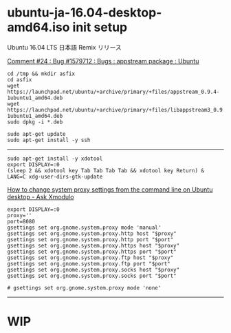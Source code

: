 # ubuntu-ja-16.04-desktop-amd64.iso init setup

Ubuntu 16.04 LTS 日本語 Remix リリース

[Comment \#24 : Bug \#1579712 : Bugs : appstream package : Ubuntu]( https://bugs.launchpad.net/ubuntu/+source/appstream/+bug/1579712/comments/24 )
```
cd /tmp && mkdir asfix
cd asfix
wget https://launchpad.net/ubuntu/+archive/primary/+files/appstream_0.9.4-1ubuntu1_amd64.deb
wget https://launchpad.net/ubuntu/+archive/primary/+files/libappstream3_0.9.4-1ubuntu1_amd64.deb
sudo dpkg -i *.deb
```

```
sudo apt-get update
sudo apt-get install -y ssh
```

----

```
sudo apt-get install -y xdotool
export DISPLAY=:0
(sleep 2 && xdotool key Tab Tab Tab Tab && xdotool key Return) &
LANG=C xdg-user-dirs-gtk-update
```

[How to change system proxy settings from the command line on Ubuntu desktop \- Ask Xmodulo]( http://ask.xmodulo.com/change-system-proxy-settings-command-line-ubuntu-desktop.html )
```
export DISPLAY=:0
proxy=''
port=8080
gsettings set org.gnome.system.proxy mode 'manual'
gsettings set org.gnome.system.proxy.http host "$proxy"
gsettings set org.gnome.system.proxy.http port "$port"
gsettings set org.gnome.system.proxy.https host "$proxy"
gsettings set org.gnome.system.proxy.https port "$port"
gsettings set org.gnome.system.proxy.ftp host "$proxy"
gsettings set org.gnome.system.proxy.ftp port "$port"
gsettings set org.gnome.system.proxy.socks host "$proxy"
gsettings set org.gnome.system.proxy.socks port "$port"

# gsettings set org.gnome.system.proxy mode 'none'
```

----

# WIP